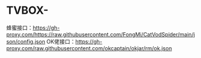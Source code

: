 # TVBOX-
蜂蜜接口：https://gh-proxy.com/https://raw.githubusercontent.com/FongMi/CatVodSpider/main/json/config.json
OK佬接口：https://gh-proxy.com/raw.githubusercontent.com/okcaptain/okjar/rm/ok.json
